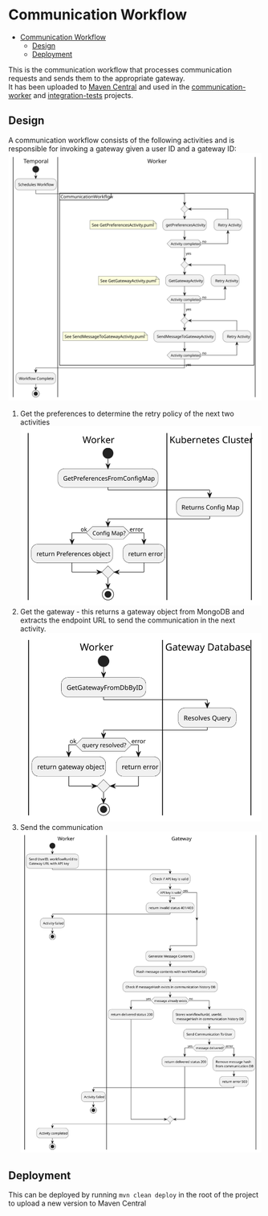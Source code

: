 # Communication Workflow

<!-- TOC -->
* [Communication Workflow](#communication-workflow)
  * [Design](#design)
  * [Deployment](#deployment)
<!-- TOC -->

This is the communication workflow that processes communication requests and sends them to the appropriate gateway.  
It has been uploaded
to [Maven Central](https://central.sonatype.com/artifact/io.github.cameronward301.communication_scheduler.workflows/communication_workflow)
and used in the [communication-worker](../../communication-worker) and [integration-tests](../../integration-tests)
projects.

## Design

A communication workflow consists of the following activities and is responsible for invoking a gateway given a user ID
and a gateway ID:
![Workflow Diagram](../../Designs/Images/Activity%20Diagrams/SendCommunicationWorkflow.svg)

1. Get the preferences to determine the retry policy of the next two activities
   ![GetPreferencesActivity](../../Designs/Images/Activity%20Diagrams/GetPreferencesActivity.svg)
2. Get the gateway - this returns a gateway object from MongoDB and extracts the endpoint URL to send the communication
   in the next activity.
   ![GetGatewayActivity](../../Designs/Images/Activity%20Diagrams/GetGatewayActivity.svg)
3. Send the communication  
   ![SendMessageToGatewayActivity](../../Designs/Images/Activity%20Diagrams/SendMessageToGatewayActivity.svg)

## Deployment

This can be deployed by running `mvn clean deploy` in the root of the project to upload a new version to Maven Central
